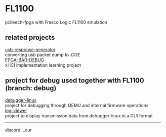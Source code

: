 # FL1100
pcileech-fpga with Fresco Logic FL1100 emulation

## related projects
[usb-response-generator](https://github.com/cur-114/usb-response-generator)  
converting usb packet dump to .COE  
[FPGA-BAR-DEBUG](https://github.com/cur-114/FPGA-BAR-DEBUG)  
xHCI implementation learning project  
## project for debug used together with FL1100 (branch: debug)  
[debugger-linux](https://github.com/cur-114/debugger-linux)  
project for debugging through QEMU and internal firmware operations  
[log-viewer](https://github.com/cur-114/log-viewer)  
project to display transmission data from debugger-linux in a GUI format  

---

discord: _cur

